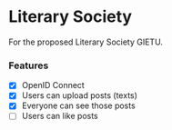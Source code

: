 # Literary Society

For the proposed Literary Society GIETU.

### Features

- [x] OpenID Connect
- [x] Users can upload posts (texts)
- [x] Everyone can see those posts
- [ ] Users can like posts
